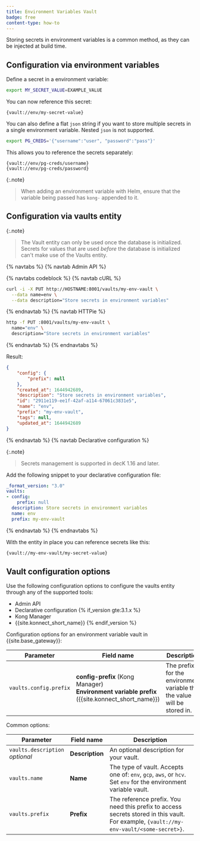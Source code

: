 ```yaml
---
title: Environment Variables Vault
badge: free
content-type: how-to
---
```


Storing secrets in environment variables is a common method, as they can be injected at build time.

## Configuration via environment variables

Define a secret in a environment variable:

```bash
export MY_SECRET_VALUE=EXAMPLE_VALUE
```

You can now reference this secret:

```text
{vault://env/my-secret-value}
```

You can also define a flat `json` string if you want to store multiple secrets
in a single environment variable. Nested `json` is not supported.

```bash
export PG_CREDS='{"username":"user", "password":"pass"}'
```

This allows you to reference the secrets separately:

```text
{vault://env/pg-creds/username}
{vault://env/pg-creds/password}
```

{:.note}
> When adding an environment variable with Helm, ensure that the variable being passed has `kong-` appended to it. 

## Configuration via vaults entity

{:.note}
> The Vault entity can only be used once the database is initialized. Secrets for values that are used _before_ the database is initialized can't make use of the Vaults entity.

{% navtabs %}
{% navtab Admin API %}

{% navtabs codeblock %}
{% navtab cURL %}

```bash
curl -i -X PUT http://HOSTNAME:8001/vaults/my-env-vault \
  --data name=env \
  --data description="Store secrets in environment variables"
```

{% endnavtab %}
{% navtab HTTPie %}

```bash
http -f PUT :8001/vaults/my-env-vault \
  name="env" \
  description="Store secrets in environment variables"
```

{% endnavtab %}
{% endnavtabs %}

Result:

```json
{
    "config": {
        "prefix": null
    },
    "created_at": 1644942689,
    "description": "Store secrets in environment variables",
    "id": "2911e119-ee1f-42af-a114-67061c3831e5",
    "name": "env",
    "prefix": "my-env-vault",
    "tags": null,
    "updated_at": 1644942689
}
```

{% endnavtab %}
{% navtab Declarative configuration %}

{:.note}
> Secrets management is supported in decK 1.16 and later.

Add the following snippet to your declarative configuration file:

```yaml
_format_version: "3.0"
vaults:
- config:
    prefix: null
  description: Store secrets in environment variables
  name: env
  prefix: my-env-vault
```

{% endnavtab %}
{% endnavtabs %}


With the entity in place you can reference secrets like this:

```bash
{vault://my-env-vault/my-secret-value}
```

## Vault configuration options

Use the following configuration options to configure the vaults entity through
any of the supported tools:
* Admin API
* Declarative configuration
{% if_version gte:3.1.x %}
* Kong Manager
* {{site.konnect_short_name}}
{% endif_version %}


Configuration options for an environment variable vault in {{site.base_gateway}}:

Parameter | Field name | Description
----------|---------------|------------
`vaults.config.prefix` | **config-prefix** (Kong Manager) <br> **Environment variable prefix** ({{site.konnect_short_name}}) | The prefix for the environment variable that the value will be stored in.

Common options:

Parameter | Field name | Description
----------|---------------|------------
`vaults.description` <br> *optional* | **Description** | An optional description for your vault.
`vaults.name` | **Name** | The type of vault. Accepts one of: `env`, `gcp`, `aws`, or `hcv`. Set `env` for the environment variable vault.
`vaults.prefix` | **Prefix** | The reference prefix. You need this prefix to access secrets stored in this vault. For example, `{vault://my-env-vault/<some-secret>}`.
